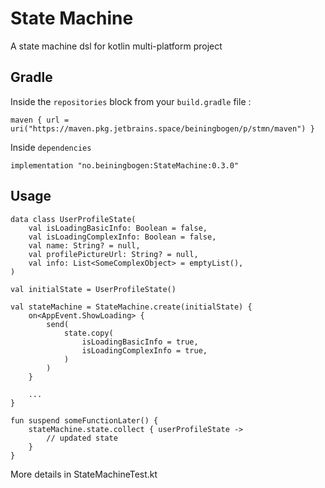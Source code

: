 # State Machine

A state machine dsl for kotlin multi-platform project

## Gradle

Inside the `repositories` block from your `build.gradle` file : 
```
maven { url = uri("https://maven.pkg.jetbrains.space/beiningbogen/p/stmn/maven") }
```
Inside `dependencies`
```
implementation "no.beiningbogen:StateMachine:0.3.0"
```

## Usage 

```
data class UserProfileState(
    val isLoadingBasicInfo: Boolean = false,
    val isLoadingComplexInfo: Boolean = false,
    val name: String? = null,
    val profilePictureUrl: String? = null,
    val info: List<SomeComplexObject> = emptyList(),
)

val initialState = UserProfileState()

val stateMachine = StateMachine.create(initialState) {
    on<AppEvent.ShowLoading> {
        send(
            state.copy(
                isLoadingBasicInfo = true,
                isLoadingComplexInfo = true,
            )
        )
    }

    ...
}

fun suspend someFunctionLater() {
    stateMachine.state.collect { userProfileState ->
        // updated state
    }
}
```

More details in StateMachineTest.kt

